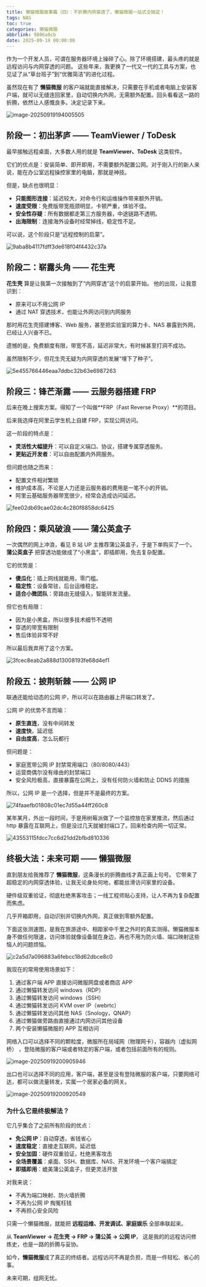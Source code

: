 ```yaml
---
title: 懒猫微服故事篇（四）：不折腾内网穿透了，懒猫微服一站式全搞定！
tags: NAS
toc: true
categories: 懒猫微服
abbrlink: 9806a8cb
date: 2025-09-19 00:00:00
---
```


作为一个开发人员，可谓在服务器环境上操碎了心。除了环境搭建，最头疼的就是远程访问与内网穿透的问题。
这些年来，我更换了一代又一代的工具与方案，也见证了从“草台班子”到“优雅简洁”的进化过程。

虽然现在有了 **懒猫微服** 的客户端就能直接解决，只需要在手机或者电脑上安装客户端，就可以无缝连回家里，自动切换内外网，无需额外配置。回头看看这一路的折腾，依然让人感慨良多。决定记录下来。

![image-20250919194005505](https://raw.githubusercontent.com/cloudsmithy/picgo-imh/master/image-20250919194005505.png)

<!-- more -->

## 阶段一：初出茅庐 —— TeamViewer / ToDesk

最早接触远程桌面，大多数人用的就是 **TeamViewer、ToDesk** 这类软件。

它们的优点是：安装简单、即开即用，不需要额外配置公网。对于刚入行的新人来说，能在办公室远程操控家里的电脑，那就是神技。

但是，缺点也很明显：

- **只能图形连接**：延迟较大，对命令行和运维操作带来额外开销。
- **速度受限**：免费版带宽瓶颈明显，卡顿严重，体验不佳。
- **安全性存疑**：所有数据都走第三方服务器，中途链路不透明。
- **出海限制**：连接海外设备时经常掉线，稳定性不足。

可以说，这个阶段只是“远程控制的启蒙”。

![9aba8b4117fdff3de618f04f4432c37a](https://raw.githubusercontent.com/cloudsmithy/picgo-imh/master/9aba8b4117fdff3de618f04f4432c37a-20250919202029491.jpg)

## 阶段二：崭露头角 —— 花生壳

**花生壳** 算是让我第一次接触到了“内网穿透”这个的启蒙开始。
他的出现，让我意识到：

- 原来可以不用公网 IP
- 通过 NAT 穿透技术，也能让外网访问到内网服务

那时用花生壳搭建博客、Web 服务，甚至把实验室的算力卡、NAS 暴露到外网，已经让人兴奋不已。

遗憾的是，免费额度有限，带宽不高，延迟非常大，有时候甚至打洞不成功。

虽然限制不少，但花生壳无疑为内网穿透的发展“埋下了种子”。

![5e455766446eaa7ddbc32b63e6987263](https://raw.githubusercontent.com/cloudsmithy/picgo-imh/master/5e455766446eaa7ddbc32b63e6987263.jpg)

## 阶段三：锋芒渐露 —— 云服务器搭建 FRP

后来在晚上搜索方案。得知了一个叫做**FRP（Fast Reverse Proxy）**的项目。

后来我选择在阿里云学生机上自建 FRP，实现公网访问。

这一阶段的特点是：

- **灵活性大幅提升**：可以自定义端口、协议，搭建专属穿透服务。
- **更贴近开发者**：可以自由配置内外网服务。

但问题也随之而来：

- 配置文件相对繁琐
- 维护成本高，不论是人力还是云服务器的费用是一笔不小的开销。
- 阿里云基础服务器带宽很少，经常会造成访问延迟。

![fee02db69cae02dc4c280f8858dc6425](https://raw.githubusercontent.com/cloudsmithy/picgo-imh/master/fee02db69cae02dc4c280f8858dc6425.jpg)

## 阶段四：乘风破浪 —— 蒲公英盒子

一次偶然的网上冲浪，看见 B 站 UP 主推荐蒲公英盒子，于是下单购买了一个。**蒲公英盒子** 把穿透功能做成了“小黑盒”，即插即用，免去复杂配置。

它的优势是：

- **傻瓜化**：插上网线就能用，零门槛。
- **稳定性**：设备常驻，后台运维稳定。
- **适合小微团队**：旁路由无缝侵入，智能转发流量。

但它也有局限：

- 因为是小黑盒，所以很多技术细节不透明
- 穿透的带宽有限制
- 售后体验非常不好

所以最后我弃用了这个方案。

![3fcec8eab2a888d13008193fe68d4ef1](https://raw.githubusercontent.com/cloudsmithy/picgo-imh/master/3fcec8eab2a888d13008193fe68d4ef1.png)

## 阶段五：披荆斩棘 —— 公网 IP

联通还能给动态的公网 IP，所以可以在路由器上开端口转发了。

公网 IP 的优势不言而喻：

- **原生直连**，没有中间转发
- **速度快**，延迟低
- **自由度高**，怎么玩都行

但问题是：

- 家庭宽带公网 IP 封禁常用端口（80/8080/443）
- 运营商偶尔没有缘由的封禁端口
- 安全风险极高，直接暴露在公网上，没有任何防火墙和防止 DDNS 的措施

所以，公网 IP 是一个选择，但是并不是最终的方案。

![74faaefb01808c01ec7d55a44ff260c8](https://raw.githubusercontent.com/cloudsmithy/picgo-imh/master/74faaefb01808c01ec7d55a44ff260c8-20250919202030313.jpg)

某年某月，外出一段时间，于是用树莓派做了一个监控放在家里推流，然后通过 http 暴露在互联网上，但是没过几天就被封端口了。回来检查内网一切正常。

![43553115fdcc7cc6d21dd2bfbd810336](https://raw.githubusercontent.com/cloudsmithy/picgo-imh/master/43553115fdcc7cc6d21dd2bfbd810336.jpg)

## 终极大法：未来可期 —— 懒猫微服

直到朋友给我推荐了 **懒猫微服**，这条漫长的折腾曲线才真正画上句号。
它带来了超稳定的内网穿透体验，让我无论身处何地，都能丝滑访问家里的设备。

硬件级双重验证，彻底杜绝黑客攻击；一线工程师贴心支持，让人不再为复杂配置而焦虑。

几乎开箱即用，自动识别并切换内外网，真正做到零额外配置。

下面这张测速图，是我在旅游途中、相距家中千里之外时的真实测得。懒猫微服本身不做任何限速，访问体验就像设备就在身边，再也不用为防火墙、端口映射这些恼人的问题烦恼。

![c2a5d7a096883a6febcc18d62dbce8c0](https://raw.githubusercontent.com/cloudsmithy/picgo-imh/master/c2a5d7a096883a6febcc18d62dbce8c0-20250919202030452.png)

我现在的常用使用场景如下：

1. 通过客户端 APP 直接访问微服网盘或者商店 APP
2. 通过懒猫转发访问 windows（RDP）
3. 通过懒猫转发访问 windows（SSH）
4. 通过懒猫转发访问 KVM over IP（webrtc）
5. 通过懒猫转发访问其他 NAS（Snology，QNAP）
6. 通过懒猫做旁路由直接通过内网访问其他设备
7. 两个安装懒猫微服的 APP 互相访问

网络入口可以选择不同的颗粒度，微服所在局域网（物理网卡），容器内（虚拟网桥） ，登陆微服的客户端或者特定的客户端，或者包括前面所有的规则。

![image-20250919200905946](https://raw.githubusercontent.com/cloudsmithy/picgo-imh/master/image-20250919200905946-20250919201458599.png)

出口也可以选择不同的应用，客户端，甚至是没有登陆微服的客户端，只要网络可达，都可以做流量转发，实属一个居家必备的网关。

![image-20250919200920549](https://raw.githubusercontent.com/cloudsmithy/picgo-imh/master/image-20250919200920549-20250919202030956.png)

### 为什么它是终极解法？

它几乎集合了之前所有阶段的优点：

- **免公网 IP**：自动穿透，省钱省心
- **速度稳定**：直接走互联网，延迟低
- **安全加固**：硬件双重验证，杜绝黑客攻击
- **全场景覆盖**：桌面、SSH、数据库、NAS、开发环境一个客户端搞定
- **即插即用**：媲美蒲公英盒子，但更灵活开放

对我来说：

- 不再为端口映射、防火墙折腾
- 不再为公网 IP 掏冤枉钱
- 不再担心安全风险

只需一个懒猫微服，就能把 **远程运维、开发调试、家庭娱乐** 全部串联起来。

从 **TeamViewer → 花生壳 → FRP → 蒲公英 → 公网 IP**，
这是我的的远程访问修炼史，也是一路的折腾与妥协。

如今，**懒猫微服**成了真正的终结者。远程访问不再是负担，而是一件轻松、省心的事。

未来可期，组网无忧。
